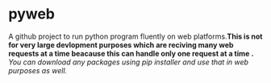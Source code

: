 # pyweb
A github project to run python program fluently on web platforms.**This is not for very large devlopment purposes which are reciving many web requests at a time beacause this can handle only one request at a time .** *You can download any packages using pip installer and use that in web purposes as well.*

